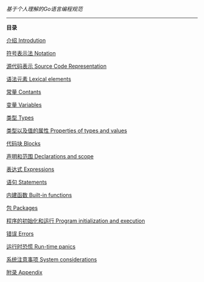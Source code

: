 $基于个人理解的Go语言编程规范$

---

**目录**

[介绍 Introdution](Introdution.md)

[符号表示法 Notation](Notation.md)

[源代码表示 Source Code Representation](Source-code-representation.md)

[语法元素 Lexical elements](Lexical-elements.md)

[常量 Contants](Constants.md)

[变量 Variables](Variables.md)

[类型 Types](Types.md)

[类型以及值的属性 Properties of types and values](Properties-of-types-and-values.md)

[代码块 Blocks](Blocks.md)

[声明和范围 Declarations and scope](Declarations-and-scope.md)

[表达式 Expressions](Expressions.md)

[语句 Statements](Statements.md)

[内建函数 Built-in functions](builtin-functions.md)

[包 Packages](Packages.md)

[程序的初始化和运行 Program initialization and execution](Program-initialization-and-execution.md)

[错误 Errors](errors.md)

[运行时恐慌 Run-time panics](Runtime-panics.md)

[系统注意事项 System considerations](System-considerations.md)

[附录 Appendix](Appendix.md)

